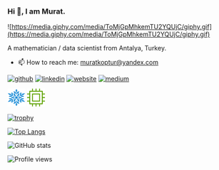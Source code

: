 ### Hi 🤘, I am Murat.

![https://media.giphy.com/media/ToMjGpMhkemTU2YQUjC/giphy.gif](https://media.giphy.com/media/ToMjGpMhkemTU2YQUjC/giphy.gif)

A mathematician / data scientist from Antalya, Turkey.

- 📫 How to reach me: muratkoptur@yandex.com 


[<img src='https://cdn.jsdelivr.net/npm/simple-icons@3.0.1/icons/github.svg' alt='github' height='40'>](https://github.com/mrtkp9993)  [<img src='https://cdn.jsdelivr.net/npm/simple-icons@3.0.1/icons/linkedin.svg' alt='linkedin' height='40'>](https://www.linkedin.com/in/muratkoptur/)  [<img src='https://cdn.jsdelivr.net/npm/simple-icons@3.0.1/icons/icloud.svg' alt='website' height='40'>](https://muratkoptur.com)  [<img src='https://cdn.jsdelivr.net/npm/simple-icons@3.0.1/icons/medium.svg' alt='medium' height='40'>](https://medium.com/healthelligence)  

<a href='https://archiveprogram.github.com/'><img src='https://raw.githubusercontent.com/acervenky/animated-github-badges/master/assets/acbadge.gif' width='40' height='40'></a> <a href='https://docs.github.com/en/developers'><img src='https://raw.githubusercontent.com/acervenky/animated-github-badges/master/assets/devbadge.gif' width='40' height='40'></a> 

[![trophy](https://github-profile-trophy.vercel.app/?username=mrtkp9993)](https://github.com/ryo-ma/github-profile-trophy)

[![Top Langs](https://github-readme-stats.vercel.app/api/top-langs/?username=mrtkp9993&hide=html,css,jupyter%20notebook,ruby&layout=compact&langs_count=10)](https://github.com/anuraghazra/github-readme-stats)

![GitHub stats](https://github-readme-stats.vercel.app/api?username=mrtkp9993&show_icons=true&count_private=true)  

![Profile views](https://gpvc.arturio.dev/mrtkp9993)  
